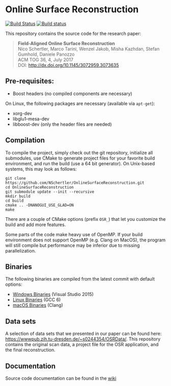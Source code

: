 # Online Surface Reconstruction
[![Build Status](https://travis-ci.org/NSchertler/OnlineSurfaceReconstruction.svg?branch=master)](https://travis-ci.org/NSchertler/OnlineSurfaceReconstruction)
[![Build status](https://ci.appveyor.com/api/projects/status/qwh18dalevme8nf8?svg=true)](https://ci.appveyor.com/project/NSchertler/onlinesurfacereconstruction)

This repository contains the source code for the research paper:
> **Field-Aligned Online Surface Reconstruction** <br/>
> Nico Schertler, Marco Tarini, Wenzel Jakob, Misha Kazhdan, Stefan Gumhold, Daniele Panozzo <br/>
> ACM TOG 36, 4, July 2017 <br/>
> DOI: http://dx.doi.org/10.1145/3072959.3073635

## Pre-requisites:
* Boost headers (no compiled components are necessary)

On Linux, the following packages are necessary (available via `apt-get`):
* xorg-dev
* libglu1-mesa-dev
* libboost-dev (only the header files are needed)

## Compilation
To compile the project, simply check out the git repository, initialize all submodules, use CMake to generate project files for your favorite build environment, and run the build (use a 64 bit generator).
On Unix-based systems, this may look as follows:

    git clone https://github.com/NSchertler/OnlineSurfaceReconstruction.git
    cd OnlineSurfaceReconstruction
    git submodule update --init --recursive
    mkdir build
    cd build
    cmake .. -DNANOGUI_USE_GLAD=ON
    make
	
There are a couple of CMake options (prefix `OSR_`) that let you customize the build and add more features.

Some parts of the code make heavy use of OpenMP.
If your build environment does not support OpenMP (e.g. Clang on MacOS), the program will still compile but performance may be inferior due to missing parallelization.

## Binaries
The following binaries are compiled from the latest commit with default options:
* [Windows Binaries](https://github.com/NSchertler/OnlineSurfaceReconstruction/raw/deploy-windows/osr-windows.zip) (Visual Studio 2015)
* [Linux Binaries](https://github.com/NSchertler/OnlineSurfaceReconstruction/raw/deploy-linux/osr-linux.zip) (GCC 6)
* [macOS Binaries](https://github.com/NSchertler/OnlineSurfaceReconstruction/raw/deploy-osx/osr-macos.zip) (Clang)

## Data sets
A selection of data sets that we presented in our paper can be found here: https://wwwpub.zih.tu-dresden.de/~s0244354/OSRData/. This repository contains the original scan data, a project file for the OSR application, and the final reconstruction.

## Documentation
Source code documentation can be found in the [wiki](https://github.com/NSchertler/OnlineSurfaceReconstruction/wiki)
